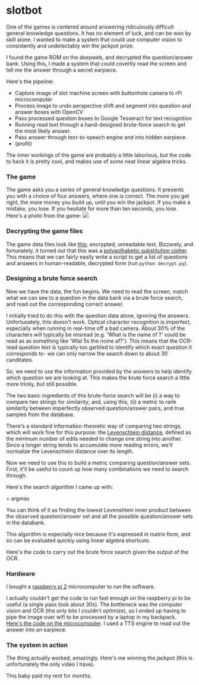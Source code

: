 # slotbot

One of the games is centered around answering ridiculously difficult general knowledge questions. It has no element of luck, and can be won by skill alone. I wanted to make a system that could use computer vision to consistently and undetectably win the jackpot prize.

I found the game ROM on the deepweb, and decrypted the question/answer bank. Using this, I made a system that could covertly read the screen and tell me the answer through a secret earpiece.

Here's the pipeline:

- Capture image of slot machine screen with buttonhole camera to rPi microcomputer
- Process image to undo perspective shift and segment into question and answer boxes with OpenCV
- Pass processed question boxes to Google Tesseract for text recognition
- Running read text through a hand-designed brute-force search to get the most likely answer.
- Pass answer through text-to-speech engine and into hidden earpiece.
- (profit)

The inner workings of the game are probably a little laborious, but the code to hack it is pretty cool, and makes use of some neat linear algebra tricks.

### The game

The game asks you a series of general knowledge questions. It presents you with a choice of four answers, where one is correct. The more you get right, the more money you build up, until you win the jackpot. If you make a mistake, you lose. If you hesitate for more than ten seconds, you lose. Here's a photo from the game: ![](http://imgur.com/a/7CQ2Z.jpg)


### Decrypting the game files
The game data files look like [this](https://github.com/jjough/slotbot/blob/master/jackpot_q_bank/UK_geography_01.QQQ); encrypted, unreadable text.
Bizzarely, and fortunately, it turned out that this was a [polyaplhabetic substitution cipher](https://en.wikipedia.org/wiki/Enigma_machine).
This means that we can fairly easily write a script to get a list of questions and answers in human-readable, decrypted form (run `python decrypt.py`).

### Designing a brute force search

Now we have the data, the fun begins. We need to read the screen, match what we can see to a question in the data bank via a brute force search, and read out the corresponding correct answer.

I initially tried to do this with the question data alone, ignoring the answers. Unfortunately, this doesn't work. Optical character recognition is imperfect, especially when running in real-time off a bad camera. About 30% of the characters will typically be misread (e.g. 'What is the name of ?' could be read as as something like 'Wlal  5s the nome af?'). This means that the OCR-read question text is typically too garbled to identify which exact question it corresponds to- we can only narrow the search down to about 30 canditates.

So, we need to use the information provided by the answers to help identify which question we are looking at. This makes the brute force search a little more tricky, but still possible.

The two basic ingredients of this brute-force search will be (i) a way to compare two strings for similarity; and, using this, (ii) a metric to rank similarity between imperfectly observed question/answer pairs, and true samples from the database.

There's a standard information-theoretic way of comparing two strings, which will work fine for this purpose: the [Levenschtein distance](https://en.wikipedia.org/wiki/Levenshtein_distance), defined as the minimum number of edits needed to change one string into another. Since a longer string tends to accumulate more reading errors, we'll normalize the Levenschtein distance over its length.

Now we need to use this to build a metric comparing question/answer sets. First, it'll be useful to count up how many combinations we need to search through.

Here's the search algorithm I came up with:

 = argmax
 
You can think of it as finding the lowest Levenshtein inner product between the observed question/answer set and all the possible question/answer sets in the databank.

This algorithm is especially nice because it's expressed in matrix form, and so can be evaluated quickly using linear algebra shortcuts.

Here's the code to carry out the brute force search given the output of the OCR.

### Hardware

I bought a [raspberry pi 2](https://www.raspberrypi.org/products/raspberry-pi-2-model-b/) microcomputer to run the software.

I actually couldn't get the code to run fast enough on the raspberry pi to be useful (a single pass took about 30s). The bottleneck was the computer vision and OCR (the only bits I couldn't optimize), so I ended up having to pipe the image over wifi to be processed by a laptop in my backpack. [Here's the code on the microcomputer](). I used a TTS engine to read out the answer into an earpiece.

### The system in action

The thing actually worked, amazingly. Here's me winning the jackpot (this is unfortunately the only video I have).

This baby paid my rent for months.
